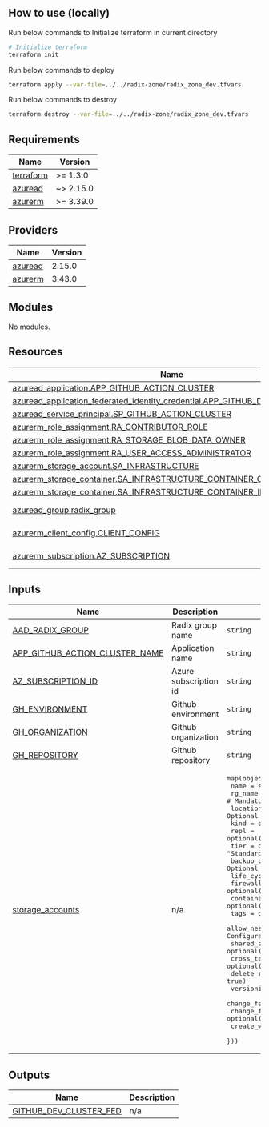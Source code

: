 ## How to use (locally)

Run below commands to Initialize terraform in current directory

```sh
# Initialize terraform
terraform init
```

Run below commands to deploy

```sh
terraform apply --var-file=../../radix-zone/radix_zone_dev.tfvars
```

Run below commands to destroy

```sh
terraform destroy --var-file=../../radix-zone/radix_zone_dev.tfvars
```

<!-- BEGIN_TF_DOCS -->

## Requirements

| Name | Version |
|------|---------|
| <a name="requirement_terraform"></a> [terraform](#requirement\_terraform) | >= 1.3.0 |
| <a name="requirement_azuread"></a> [azuread](#requirement\_azuread) | ~> 2.15.0 |
| <a name="requirement_azurerm"></a> [azurerm](#requirement\_azurerm) | >= 3.39.0 |

## Providers

| Name | Version |
|------|---------|
| <a name="provider_azuread"></a> [azuread](#provider\_azuread) | 2.15.0 |
| <a name="provider_azurerm"></a> [azurerm](#provider\_azurerm) | 3.43.0 |

## Modules

No modules.

## Resources

| Name | Type |
|------|------|
| [azuread_application.APP_GITHUB_ACTION_CLUSTER](https://registry.terraform.io/providers/hashicorp/azuread/latest/docs/resources/application) | resource |
| [azuread_application_federated_identity_credential.APP_GITHUB_DEV_CLUSTER_FED](https://registry.terraform.io/providers/hashicorp/azuread/latest/docs/resources/application_federated_identity_credential) | resource |
| [azuread_service_principal.SP_GITHUB_ACTION_CLUSTER](https://registry.terraform.io/providers/hashicorp/azuread/latest/docs/resources/service_principal) | resource |
| [azurerm_role_assignment.RA_CONTRIBUTOR_ROLE](https://registry.terraform.io/providers/hashicorp/azurerm/latest/docs/resources/role_assignment) | resource |
| [azurerm_role_assignment.RA_STORAGE_BLOB_DATA_OWNER](https://registry.terraform.io/providers/hashicorp/azurerm/latest/docs/resources/role_assignment) | resource |
| [azurerm_role_assignment.RA_USER_ACCESS_ADMINISTRATOR](https://registry.terraform.io/providers/hashicorp/azurerm/latest/docs/resources/role_assignment) | resource |
| [azurerm_storage_account.SA_INFRASTRUCTURE](https://registry.terraform.io/providers/hashicorp/azurerm/latest/docs/resources/storage_account) | resource |
| [azurerm_storage_container.SA_INFRASTRUCTURE_CONTAINER_CLUSTERS](https://registry.terraform.io/providers/hashicorp/azurerm/latest/docs/resources/storage_container) | resource |
| [azurerm_storage_container.SA_INFRASTRUCTURE_CONTAINER_INFRASTRUCTURE](https://registry.terraform.io/providers/hashicorp/azurerm/latest/docs/resources/storage_container) | resource |
| [azuread_group.radix_group](https://registry.terraform.io/providers/hashicorp/azuread/latest/docs/data-sources/group) | data source |
| [azurerm_client_config.CLIENT_CONFIG](https://registry.terraform.io/providers/hashicorp/azurerm/latest/docs/data-sources/client_config) | data source |
| [azurerm_subscription.AZ_SUBSCRIPTION](https://registry.terraform.io/providers/hashicorp/azurerm/latest/docs/data-sources/subscription) | data source |

## Inputs

| Name | Description | Type | Default | Required |
|------|-------------|------|---------|:--------:|
| <a name="input_AAD_RADIX_GROUP"></a> [AAD\_RADIX\_GROUP](#input\_AAD\_RADIX\_GROUP) | Radix group name | `string` | n/a | yes |
| <a name="input_APP_GITHUB_ACTION_CLUSTER_NAME"></a> [APP\_GITHUB\_ACTION\_CLUSTER\_NAME](#input\_APP\_GITHUB\_ACTION\_CLUSTER\_NAME) | Application name | `string` | n/a | yes |
| <a name="input_AZ_SUBSCRIPTION_ID"></a> [AZ\_SUBSCRIPTION\_ID](#input\_AZ\_SUBSCRIPTION\_ID) | Azure subscription id | `string` | n/a | yes |
| <a name="input_GH_ENVIRONMENT"></a> [GH\_ENVIRONMENT](#input\_GH\_ENVIRONMENT) | Github environment | `string` | n/a | yes |
| <a name="input_GH_ORGANIZATION"></a> [GH\_ORGANIZATION](#input\_GH\_ORGANIZATION) | Github organization | `string` | n/a | yes |
| <a name="input_GH_REPOSITORY"></a> [GH\_REPOSITORY](#input\_GH\_REPOSITORY) | Github repository | `string` | n/a | yes |
| <a name="input_storage_accounts"></a> [storage\_accounts](#input\_storage\_accounts) | n/a | <pre>map(object({<br>    name                              = string                          # Mandatory<br>    rg_name                           = string                          # Mandatory<br>    location                          = optional(string, "northeurope") # Optional<br>    kind                              = optional(string, "StorageV2")   # Optional<br>    repl                              = optional(string, "LRS")         # Optional<br>    tier                              = optional(string, "Standard")    # Optional<br>    backup_center                     = optional(bool, false)           # Optional      <br>    life_cycle                        = optional(bool, true)<br>    firewall                          = optional(bool, true)<br>    container_delete_retention_policy = optional(bool, true)<br>    tags                              = optional(map(string), {})<br>    allow_nested_items_to_be_public   = optional(bool, false) #GUI: Configuration Allow Blob public access<br>    shared_access_key_enabled         = optional(bool, true)<br>    cross_tenant_replication_enabled  = optional(bool, true)<br>    delete_retention_policy           = optional(bool, true)<br>    versioning_enabled                = optional(bool, true)<br>    change_feed_enabled               = optional(bool, true)<br>    change_feed_days                  = optional(number, 35)<br>    create_with_rbac                  = optional(bool, false)<br>  }))</pre> | `{}` | no |

## Outputs

| Name | Description |
|------|-------------|
| <a name="output_GITHUB_DEV_CLUSTER_FED"></a> [GITHUB\_DEV\_CLUSTER\_FED](#output\_GITHUB\_DEV\_CLUSTER\_FED) | n/a |

<!-- END_TF_DOCS -->
